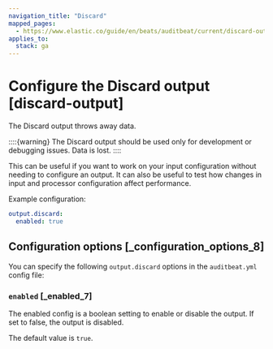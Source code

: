```yaml
---
navigation_title: "Discard"
mapped_pages:
  - https://www.elastic.co/guide/en/beats/auditbeat/current/discard-output.html
applies_to:
  stack: ga
---
```


# Configure the Discard output [discard-output]


The Discard output throws away data.

::::{warning}
The Discard output should be used only for development or debugging issues. Data is lost.
::::


This can be useful if you want to work on your input configuration without needing to configure an output. It can also be useful to test how changes in input and processor configuration affect performance.

Example configuration:

```yaml
output.discard:
  enabled: true
```

## Configuration options [_configuration_options_8]

You can specify the following `output.discard` options in the `auditbeat.yml` config file:

### `enabled` [_enabled_7]

The enabled config is a boolean setting to enable or disable the output. If set to false, the output is disabled.

The default value is `true`.



